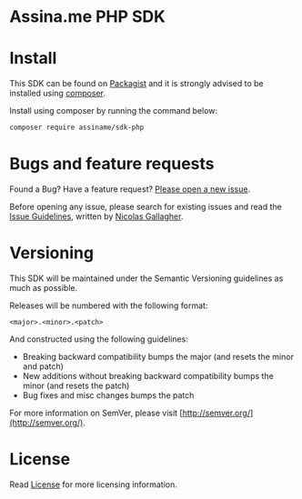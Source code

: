 # Assina.me PHP SDK

# Install

This SDK can be found on [Packagist](https://packagist.org/packages/assiname/sdk-php) and it is strongly advised to be installed using [composer](http://getcomposer.org/).

Install using composer by running the command below:

```bash
composer require assiname/sdk-php
```

# Bugs and feature requests

Found a Bug? Have a feature request? [Please open a new issue](https://github.com/libercapital/certificadora-sdk-php/issues).

Before opening any issue, please search for existing issues and read the [Issue Guidelines](https://github.com/necolas/issue-guidelines), written by [Nicolas Gallagher](https://github.com/necolas/).

# Versioning

This SDK will be maintained under the Semantic Versioning guidelines as much as possible.

Releases will be numbered with the following format:

`<major>.<minor>.<patch>`

And constructed using the following guidelines:

* Breaking backward compatibility bumps the major (and resets the minor and patch)
* New additions without breaking backward compatibility bumps the minor (and resets the patch)
* Bug fixes and misc changes bumps the patch

For more information on SemVer, please visit [http://semver.org/](http://semver.org/).

# License

Read [License](LICENSE) for more licensing information.

